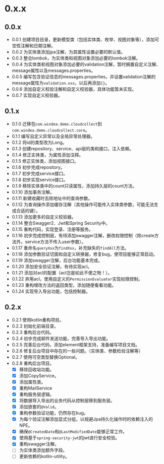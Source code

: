 # 0.x.x

## 0.0.x

* 0.0.1 创建项目目录，更新模型类（包括实体类、枚举、视图对象等），添加可空性注解和日期注解。
* 0.0.2 为实体类添加jpa注解，为其属性设置必要的默认值。
* 0.0.3 整合lombok，为实体类和视图对象添加必要的lombok注解。
* 0.0.4 为实体类和视图对象添加必要的validation注解，暂时搁置自定义注解、message属性以及messages.properties。
* 0.0.5 编写包含验证信息的messages.properties，并设置validation注解的message属性为`validation.xxx`，以后再添加`{}`。
* 0.0.6 添加自定义校验注解和自定义校验器，具体功能暂未实现。
* 0.0.7 实现自定义校验器。

## 0.1.x

* 0.1.0 迁移包`com.windea.demo.cloudcollect`到`com.windea.demo.cloudcollect.core`。
* 0.1.1 编写自定义异常以及全局异常处理器。
* 0.1.2 将id的类型改为Long。
* 0.1.3 创建repository、service、api层的类和接口，注入依赖。
* 0.1.4 修正实体类，为属性添加注释。
* 0.1.5 修正实体类，添加视图接口。
* 0.1.6 初步完成repository。
* 0.1.7 初步完成service接口。
* 0.1.8 初步实现service接口。
* 0.1.9 移除实体类中的count只读属性，添加持久层的count方法。
* 0.1.10 添加事务注解。
* 0.1.11 新建收藏时去除地址中的查询参数。
* 0.1.12 为查询操作添加缓存注解（其他操作可能传入实体类参数，可能无法生成合适的键）。
* 0.1.13 添加更多的自定义校验器。
* 0.1.14 整合Swagger2、Jwt和Spring Security中。
* 0.1.15 重构代码，实现登录、注册等服务。
* 0.1.16 初步完成控制层，有待添加swagger注解，删改权限控制（除create方法外，service方法不传入user参数）。
* 0.1.17 重命名`queryXxx`为`findXxx`，补充缺失的`findAll`方法。
* 0.1.18 添加参数验证切面和自定义转换器，修复bug，使项目能够正常启动。
* 0.1.19 添加swagger注解，后台功能基本完成。
* 0.1.20 添加安全验证注解，有待实现acl。
* 0.1.21 添加对acl的配置（acl岂是如此不便之物！）。
* 0.1.22 弃用acl，使用自定义的`PermissionEvaluator`实现权限控制。
* 0.1.23 重构增改方法的返回类型，添加随便看看功能。
* 0.1.24 实现导入导出功能，包括控制器。

## 0.2.x

* 0.2.1 使用kotlin重构项目。
* 0.2.2 初始化前端目录。
* 0.2.3 重构后台代码。
* 0.2.4 初步完成邮件发送功能，完善导入导出功能。
* 0.2.5 完善后台代码，添加element框架支持，准备编写项目文档。
* 0.2.6 修复后台项目中存在的一些问题。（实体类、参数检验注解等）
* 0.2.7 使用可空类型替换Optional。
* 0.2.8 重构后台项目。
    * [X] 移除回收站功能。
    * [X] 添加CopyService。
    * [X] 添加属性类。
    * [X] 重构MailService
    * [X] 重构服务层逻辑。
    * [X] 将数据导入导出的业务代码从控制层移到服务层。
    * [X] 添加嵌套的`@Valid`。
    * [X] 重构参数验证功能，仍然存在bug。
    * [X] 为每个验证注解添加显式分组，以规避Jpa持久化操作时的依赖注入的NPE。
    * [X] 确保`@CreatedDate`和`@LastModifiedDate`能够正常工作。
    * [X] 使用基于`spring-security-jwt`的jwt进行安全校验。
    * [X] 重构swagger注解。
    * [ ] 为实体类添加额外字段。
    * [ ] 更新依赖的kotlin-utility。
